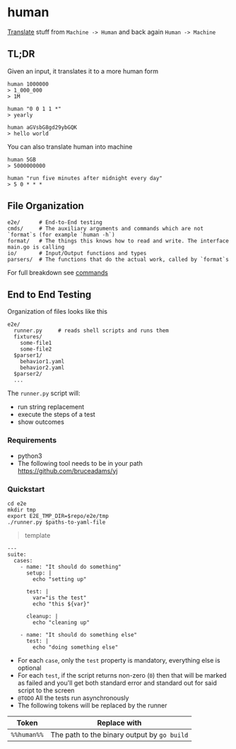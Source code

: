 human
======

[Translate](Translate) stuff from `Machine -> Human` and back again `Human -> Machine`

## TL;DR

Given an input, it translates it to a more human form

```
human 1000000
> 1_000_000
> 1M

human "0 0 1 1 *"
> yearly 

human aGVsbG8gd29ybGQK
> hello world
```

You can also translate human into machine

```
human 5GB
> 5000000000

human "run five minutes after midnight every day"
> 5 0 * * *
```

## File Organization

```
e2e/      # End-to-End testing
cmds/     # The auxiliary arguments and commands which are not `format`s (for example `human -h`)
format/   # The things this knows how to read and write. The interface main.go is calling
io/       # Input/Output functions and types
parsers/  # The functions that do the actual work, called by `format`s
```

For full breakdown see [commands](cmds/README.md)

## End to End Testing

Organization of files looks like this

  ```
  e2e/
    runner.py     # reads shell scripts and runs them
    fixtures/
      some-file1
      some-file2
    $parser1/
      behavior1.yaml
      behavior2.yaml
    $parser2/
    ...
  ```

The `runner.py` script will:
  - run string replacement
  - execute the steps of a test
  - show outcomes

### Requirements

- python3
- The following tool needs to be in your path https://github.com/bruceadams/yj

### Quickstart

```
cd e2e
mkdir tmp
export E2E_TMP_DIR=$repo/e2e/tmp
./runner.py $paths-to-yaml-file
```

> template
```
---
suite:
  cases:
    - name: "It should do something"
      setup: |
        echo "setting up"

      test: |
        var="is the test"
        echo "this ${var}"

      cleanup: |
        echo "cleaning up"

    - name: "It should do something else"
      test: |
        echo "doing something else"
```

- For each `case`, only the `test` property is mandatory, everything else is optional
- For each `test`, if the script returns non-zero (`0`) then that will be marked as failed and you'll get both standard error and standard out for said script to the screen
- `@TODO` All the tests run asynchronously
- The following tokens will be replaced by the runner


| Token       | Replace with                                |
| -----       | ------------                                |
| `%%human%%` | The path to the binary output by `go build` |
